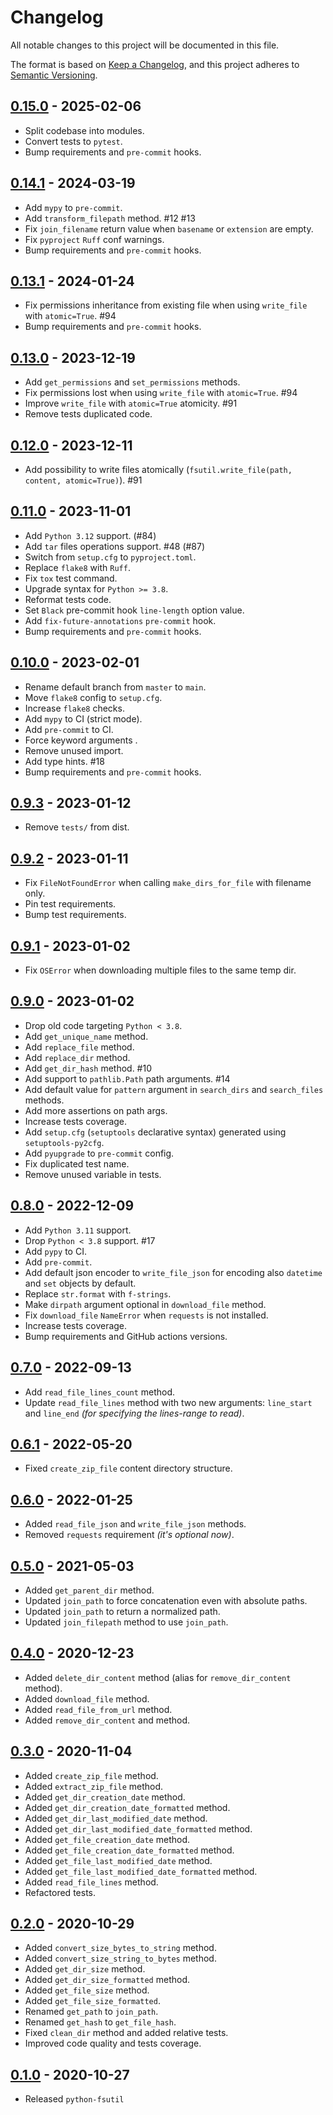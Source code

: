 # Changelog
All notable changes to this project will be documented in this file.

The format is based on [Keep a Changelog](https://keepachangelog.com/en/1.0.0/),
and this project adheres to [Semantic Versioning](https://semver.org/spec/v2.0.0.html).

## [0.15.0](https://github.com/fabiocaccamo/python-fsutil/releases/tag/0.15.0) - 2025-02-06
-   Split codebase into modules.
-   Convert tests to `pytest`.
-   Bump requirements and `pre-commit` hooks.

## [0.14.1](https://github.com/fabiocaccamo/python-fsutil/releases/tag/0.14.1) - 2024-03-19
-   Add `mypy` to `pre-commit`.
-   Add `transform_filepath` method. #12 #13
-   Fix `join_filename` return value when `basename` or `extension` are empty.
-   Fix `pyproject` `Ruff` conf warnings.
-   Bump requirements and `pre-commit` hooks.

## [0.13.1](https://github.com/fabiocaccamo/python-fsutil/releases/tag/0.13.1) - 2024-01-24
-   Fix permissions inheritance from existing file when using `write_file` with `atomic=True`. #94
-   Bump requirements and `pre-commit` hooks.

## [0.13.0](https://github.com/fabiocaccamo/python-fsutil/releases/tag/0.13.0) - 2023-12-19
-   Add `get_permissions` and `set_permissions` methods.
-   Fix permissions lost when using `write_file` with `atomic=True`. #94
-   Improve `write_file` with `atomic=True` atomicity. #91
-   Remove tests duplicated code.

## [0.12.0](https://github.com/fabiocaccamo/python-fsutil/releases/tag/0.12.0) - 2023-12-11
-   Add possibility to write files atomically (`fsutil.write_file(path, content, atomic=True)`). #91

## [0.11.0](https://github.com/fabiocaccamo/python-fsutil/releases/tag/0.11.0) - 2023-11-01
-   Add `Python 3.12` support. (#84)
-   Add `tar` files operations support. #48 (#87)
-   Switch from `setup.cfg` to `pyproject.toml`.
-   Replace `flake8` with `Ruff`.
-   Fix `tox` test command.
-   Upgrade syntax for `Python >= 3.8`.
-   Reformat tests code.
-   Set `Black` pre-commit hook `line-length` option value.
-   Add `fix-future-annotations` `pre-commit` hook.
-   Bump requirements and `pre-commit` hooks.

## [0.10.0](https://github.com/fabiocaccamo/python-fsutil/releases/tag/0.10.0) - 2023-02-01
-   Rename default branch from `master` to `main`.
-   Move `flake8` config to `setup.cfg`.
-   Increase `flake8` checks.
-   Add `mypy` to CI (strict mode).
-   Add `pre-commit` to CI.
-   Force keyword arguments .
-   Remove unused import.
-   Add type hints. #18
-   Bump requirements and `pre-commit` hooks.

## [0.9.3](https://github.com/fabiocaccamo/python-fsutil/releases/tag/0.9.3) - 2023-01-12
-   Remove `tests/` from dist.

## [0.9.2](https://github.com/fabiocaccamo/python-fsutil/releases/tag/0.9.2) - 2023-01-11
-   Fix `FileNotFoundError` when calling `make_dirs_for_file` with filename only.
-   Pin test requirements.
-   Bump test requirements.

## [0.9.1](https://github.com/fabiocaccamo/python-fsutil/releases/tag/0.9.1) - 2023-01-02
-   Fix `OSError` when downloading multiple files to the same temp dir.

## [0.9.0](https://github.com/fabiocaccamo/python-fsutil/releases/tag/0.9.0) - 2023-01-02
-   Drop old code targeting `Python < 3.8`.
-   Add `get_unique_name` method.
-   Add `replace_file` method.
-   Add `replace_dir` method.
-   Add `get_dir_hash` method. #10
-   Add support to `pathlib.Path` path arguments. #14
-   Add default value for `pattern` argument in `search_dirs` and `search_files` methods.
-   Add more assertions on path args.
-   Increase tests coverage.
-   Add `setup.cfg` (`setuptools` declarative syntax) generated using `setuptools-py2cfg`.
-   Add `pyupgrade` to `pre-commit` config.
-   Fix duplicated test name.
-   Remove unused variable in tests.

## [0.8.0](https://github.com/fabiocaccamo/python-fsutil/releases/tag/0.8.0) - 2022-12-09
-   Add `Python 3.11` support.
-   Drop `Python < 3.8` support. #17
-   Add `pypy` to CI.
-   Add `pre-commit`.
-   Add default json encoder to `write_file_json` for encoding also `datetime` and `set` objects by default.
-   Replace `str.format` with `f-strings`.
-   Make `dirpath` argument optional in `download_file` method.
-   Fix `download_file` `NameError` when `requests` is not installed.
-   Increase tests coverage.
-   Bump requirements and GitHub actions versions.

## [0.7.0](https://github.com/fabiocaccamo/python-fsutil/releases/tag/0.7.0) - 2022-09-13
-   Add `read_file_lines_count` method.
-   Update `read_file_lines` method with two new arguments: `line_start` and `line_end` *(for specifying the lines-range to read)*.

## [0.6.1](https://github.com/fabiocaccamo/python-fsutil/releases/tag/0.6.1) - 2022-05-20
-   Fixed `create_zip_file` content directory structure.

## [0.6.0](https://github.com/fabiocaccamo/python-fsutil/releases/tag/0.6.0) - 2022-01-25
-   Added `read_file_json` and `write_file_json` methods.
-   Removed `requests` requirement *(it's optional now)*.

## [0.5.0](https://github.com/fabiocaccamo/python-fsutil/releases/tag/0.5.0) - 2021-05-03
-   Added `get_parent_dir` method.
-   Updated `join_path` to force concatenation even with absolute paths.
-   Updated `join_path` to return a normalized path.
-   Updated `join_filepath` method to use `join_path`.

## [0.4.0](https://github.com/fabiocaccamo/python-fsutil/releases/tag/0.4.0) - 2020-12-23
-   Added `delete_dir_content` method (alias for `remove_dir_content` method).
-   Added `download_file` method.
-   Added `read_file_from_url` method.
-   Added `remove_dir_content` and method.

## [0.3.0](https://github.com/fabiocaccamo/python-fsutil/releases/tag/0.3.0) - 2020-11-04
-   Added `create_zip_file` method.
-   Added `extract_zip_file` method.
-   Added `get_dir_creation_date` method.
-   Added `get_dir_creation_date_formatted` method.
-   Added `get_dir_last_modified_date` method.
-   Added `get_dir_last_modified_date_formatted` method.
-   Added `get_file_creation_date` method.
-   Added `get_file_creation_date_formatted` method.
-   Added `get_file_last_modified_date` method.
-   Added `get_file_last_modified_date_formatted` method.
-   Added `read_file_lines` method.
-   Refactored tests.

## [0.2.0](https://github.com/fabiocaccamo/python-fsutil/releases/tag/0.2.0) - 2020-10-29
-   Added `convert_size_bytes_to_string` method.
-   Added `convert_size_string_to_bytes` method.
-   Added `get_dir_size` method.
-   Added `get_dir_size_formatted` method.
-   Added `get_file_size` method.
-   Added `get_file_size_formatted`.
-   Renamed `get_path` to `join_path`.
-   Renamed `get_hash` to `get_file_hash`.
-   Fixed `clean_dir` method and added relative tests.
-   Improved code quality and tests coverage.

## [0.1.0](https://github.com/fabiocaccamo/python-fsutil/releases/tag/0.1.0) - 2020-10-27
-   Released `python-fsutil`
